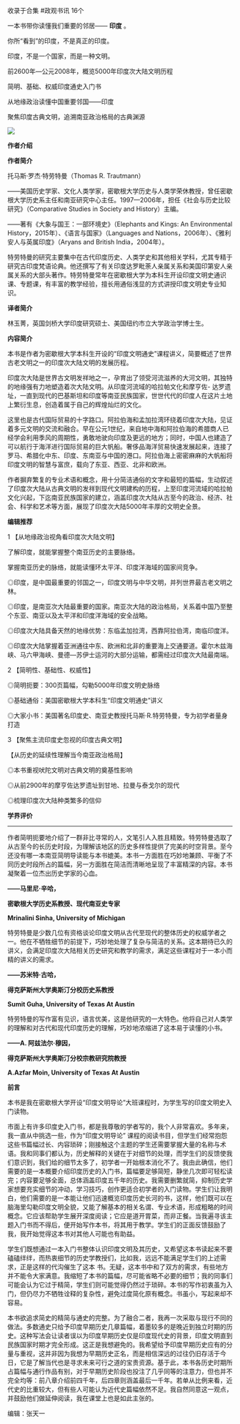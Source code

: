 

收录于合集 #政观书讯 16个

一本书带你读懂我们重要的邻居—— **印度** 。

你所“看到”的印度，不是真正的印度。

印度，不是一个国家，而是一种文明。

  

前2600年—公元2008年，概览5000年印度次大陆文明历程

简明、基础、权威印度通史入门书

从地缘政治读懂中国重要邻国——印度

聚焦印度古典文明，追溯南亚政治格局的古典渊源

![](/images/113/2.png)

  

 **作者介绍**

 **作者简介**  

托马斯·罗杰·特劳特曼（Thomas R. Trautmann）

——美国历史学家、文化人类学家，密歇根大学历史与人类学荣休教授，曾任密歇根大学历史系主任和南亚研究中心主任。1997—2006年，担任《社会与历史比较研究》（Comparative
Studies in Society and History）主编。

——著有《大象与国王：一部环境史》（Elephants and Kings: An Environmental
History，2015年）、《语言与国家》（Languages and Nations，2006年）、《雅利安人与英属印度》（Aryans and
British India，2004年）。

  

特劳特曼的研究主要集中在古代印度历史、人类学史和其他相关学科，尤其专精于研究古印度梵语论典。他还撰写了有关印度达罗毗荼人亲属关系和美国印第安人亲属关系的大部头著作。特劳特曼常年在密歇根大学为本科生开设印度文明史通识课、专题课，有丰富的教学经验，擅长用通俗浅显的方式讲授印度文明史专业知识。

**译者简介**

林玉菁，英国剑桥大学印度研究硕士、美国纽约市立大学政治学博士生。

  

 **内容简介**

本书是作者为密歇根大学本科生开设的“印度文明通史”课程讲义，简要概述了世界古老文明之一的印度次大陆文明的发展历程。

印度次大陆是世界古文明发祥地之一，孕育出了领受河流滋养的大河文明，其独特的地缘强有力地塑造着次大陆文明。从印度河流域的哈拉帕文化和摩亨佐-
达罗遗址，一直到现代的巴基斯坦和印度等南亚民族国家，世世代代的印度人在这片土地上繁衍生息，创造着属于自己的辉煌灿烂的文化。

这里也是古代国际贸易的十字路口。阿拉伯海和孟加拉湾环绕着印度次大陆，见证着多元文明的交流和融合。早在公元1世纪，来自地中海和阿拉伯海的希腊商人已经学会利用季风的周期性，勇敢地驶向印度及更远的地方；同时，中国人也建造了可以航行于海洋进行国际贸易的巨大帆船。奢侈品海洋贸易快速发展起来，连接了罗马、希腊化中东、印度、东南亚与中国的港口。阿拉伯海上密密麻麻的大帆船将印度文明的智慧与富庶，载向了东亚、西亚、北非和欧洲。

作者摒弃繁复的专业术语和概念，用十分简洁通俗的文字和最短的篇幅，生动叙述了印度次大陆从古典文明的发祥到现代文明建构的历程，上至印度河流域的哈拉帕文化兴起，下迄南亚民族国家的建立，涵盖印度次大陆从古至今的政治、经济、社会、科学和艺术等方面，展现了印度次大陆5000年丰厚的文明史全景。

  

 **编辑推荐**

1 【从地缘政治视角看印度次大陆文明】

  

了解印度，就能掌握整个南亚历史的主要脉络。

掌握南亚历史的脉络，就能读懂环太平洋、印度洋海域的国家间竞争。

  

◎印度，是中国最重要的邻国之一，印度文明与中华文明，并列世界最古老文明之林。

◎印度，是南亚次大陆最重要的国家。南亚次大陆的政治格局，关系着中国乃至整个东亚、南亚以及太平洋和印度洋海域的安全战略。

◎印度次大陆具备天然的地缘优势：东临孟加拉湾，西靠阿拉伯湾，南临印度洋。

◎印度次大陆掌握着亚洲通往中东、欧洲和北非的重要海上交通要道。霍尔木兹海峡、马六甲海峡、曼德—苏伊士运河的大部分运输，都需经过印度次大陆最南端。

  

2 【简明性、基础性、权威性】

  

◎简明扼要：300页篇幅，勾勒5000年印度文明史脉络

◎基础通俗：美国密歇根大学本科生“印度文明通史”讲义

◎大家小书：美国著名印度史、南亚史教授托马斯·R.特劳特曼，专为初学者量身打造

  

3 【聚焦主流印度史忽视的印度古典文明】

【从历史的延续性理解当今南亚政治格局】

  

◎本书重视吠陀文明对古典文明的奠基性影响

◎从前2900年的摩亨佐达罗遗址到甘地、拉曼与泰戈尔的现代

◎梳理印度次大陆种类繁多的信仰

  

 **学界评价**

 ****

作者简明扼要地介绍了一群非比寻常的人，文笔引人入胜且精致。特劳特曼选取了从古至今的长历史时段，为理解该地区的历史多样性提供了完美的时空背景。至今还没有哪一本南亚简明导读能与本书媲美。本书一方面胜在巧妙地兼顾、平衡了不同历史时段所占的篇幅，另一方面胜在简洁而清晰地呈现了丰富精深的内容。本书凝聚着一位杰出历史学家的心血。

**——马里尼·辛哈，**

 **密歇根大学历史系教授、现代南亚史专家**

 **Mrinalini Sinha, University of Michigan**

  

特劳特曼是少数几位有资格谈论印度文明从古代至现代的整体历史的权威学者之一。他在不牺牲细节的前提下，巧妙地处理了复杂与简洁的关系。这本期待已久的讲义，会满足印度次大陆相关历史研究和教学的需求，满足这些课程对于一本小而精的讲义的需求。

 **——苏米特·古哈，**

 **得克萨斯州大学奥斯汀分校历史系教授**

 **Sumit Guha, University of Texas At Austin**

  

特劳特曼的写作富有见识，语言优美，这是他研究的一大特色。他将自己对人类学的理解和对古代和现代印度历史的理解，巧妙地浓缩进了这本易于读懂的小书。

 **——A. 阿兹法尔·穆因，**

 **得克萨斯州大学奥斯汀分校宗教研究院教授**

 **A.Azfar Moin, University of Texas At Austin**

**前言**

本书是我在密歇根大学开设“印度文明导论”大班课程时，为学生写的印度文明史入门读物。

  

市面上有许多印度史入门书，都是我尊敬的学者写的，我个人非常喜欢。多年来，我一直从中挑选一些，作为“印度文明导论”
课程的阅读书目，但学生们经常抱怨这些书篇幅过长、内容琐碎；刚接触这个主题的学生还需要掌握大量的名称与术语。我和同事们都认为，历史解释的关键在于对细节的处理，而学生们的反馈使我们意识到，我们给的细节太多了，初学者一开始根本消化不了。我由此确信，他们需要的是一本概要介绍印度历史的入门书，篇幅要足够简短，静坐几次即可轻松读完；内容要足够全面，总体涵盖印度五千年的历史。我需要删繁就简，抑制历史学家想要充实细节的冲动，学习技巧，创作更适合初学者的入门读物。学生们让我明白，他们需要的是一本能让他们迅速概览印度历史长河的书，这样，他们既可以在脑海里勾勒印度文明全貌，又能了解基本的相关名谓、专业术语，形成粗略的时间概念。它应该帮助学生展开深度阅读；它应是道开胃菜，而非正餐。当我遍寻该主题入门书而不得后，便开始写作本书，将其用于教学。学生们的正面反馈鼓励了我，我开始觉得这本书对其他人可能也有助益。

  

学生们既想通过一本入门书整体认识印度文明及其历史，又希望这本书读起来不要磕磕绊绊，而热衷细节的历史学教授们，比如我，远远不能满足学生们的上述需求，正是这样的代沟催生了这本
书。无疑，这本书中和了双方的需求，有些地方并不能令大家满意。我缩短了本书的篇幅，尽可能省略不必要的细节；我的同事们可能会认为它过于精简，学生们则可能觉得仍然过于琐碎。本书的写作初衷虽为入门，但仍尽力不牺牲诠释的复杂性，避免过度简化原有概念。书虽小，写起来却不容易。

  

本书欲追求简史的精简与通史的完整。为了融合二者，我再一次采取与现行不同的做法。多数通史只给予印度早期历史几章篇幅，着墨较多的是晚近到独立时期的历史。这种写法会让读者误以为印度早期历史仅是印度现代史的背景，印度文明直到民族国家时期才完全形成。这正是我想避免的。我希望给予印度早期历史应有的分量与重视，这并非因为我想为早期历史正名，而是相信深远的过往仍旧存活于今日，它是了解当代也是寻求未来可行之道的宝贵资源。基于此，本书各历史时期所占篇幅与通行作品有别，对于早期历史阶段也投注了几乎同等的注意力，但也并不完全均等：前八章介绍前四千年，后四章则涵盖最后一千年。若单从比例来看，近代史的比重较大，但有些人可能认为近代史篇幅依然不足。我自然同意这一观点，并鼓励他们做延伸阅读，我在课堂上也是如此主张的。

  

编辑：张天一  

  

  

